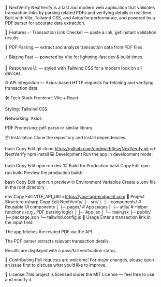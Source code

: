 📜 NextVerify
NextVerify is a fast and modern web application that validates transaction links by parsing related PDFs and verifying details in real time.
Built with Vite, Tailwind CSS, and Axios for performance, and powered by a PDF parser for accurate data extraction.

🚀 Features
✅ Transaction Link Checker — paste a link, get instant validation results.

📄 PDF Parsing — extract and analyze transaction data from PDF files.

⚡ Blazing Fast — powered by Vite for lightning-fast dev & build times.

🎨 Responsive UI — styled with Tailwind CSS for a modern look on all devices.

🌐 API Integration — Axios-based HTTP requests for fetching and verifying transaction data.

🛠 Tech Stack
Frontend: Vite + React

Styling: Tailwind CSS

Networking: Axios

PDF Processing: pdf-parse or similar library

📦 Installation
Clone the repository and install dependencies:

bash
Copy
Edit
git clone https://github.com/codewithfitse/NextVerify.git
cd NextVerify
npm install
💻 Development
Run the app in development mode:

bash
Copy
Edit
npm run dev
🏗 Build for Production
bash
Copy
Edit
npm run build
Preview the production build:

bash
Copy
Edit
npm run preview
⚙️ Environment Variables
Create a .env file in the root directory:

env
Copy
Edit
VITE_API_URL=https://your-api-endpoint.com
📂 Project Structure
csharp
Copy
Edit
NextVerify/
 ├─ src/
 │   ├─ components/     # Reusable UI components
 │   ├─ pages/          # App pages
 │   ├─ utils/          # Helper functions (e.g., PDF parsing logic)
 │   ├─ App.jsx
 │   └─ main.jsx
 ├─ public/
 ├─ package.json
 └─ tailwind.config.js
📜 Usage
Enter a transaction link in the input field.

The app fetches the related PDF via the API.

The PDF parser extracts relevant transaction details.

Results are displayed with a pass/fail verification status.

🤝 Contributing
Pull requests are welcome! For major changes, please open an issue first to discuss what you’d like to improve.

📄 License
This project is licensed under the MIT License — feel free to use and modify it.
